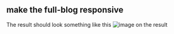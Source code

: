 ## make the full-blog responsive

The result should look something like this
![image on the result](https://i.imgur.com/4Sjb0fC.png)
